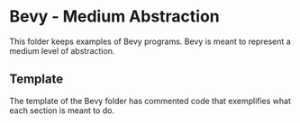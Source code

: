 # Bevy - Medium Abstraction
This folder keeps examples of Bevy programs. Bevy is meant to represent a medium level of abstraction.

## Template
The template of the Bevy folder has commented code that exemplifies what each section is meant to do.
